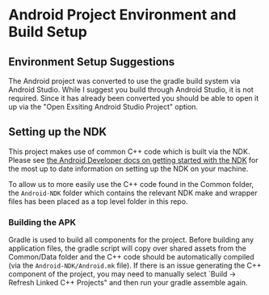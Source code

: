 # Android Project Environment and Build Setup

## Environment Setup Suggestions

The Android project was converted to use the gradle build system via Android Studio. While I suggest you build through Android Studio, it is not required. Since it has already been converted you should be able to open it up via the "Open Exsiting Android Studio Project" option.

## Setting up the NDK

This project makes use of common C++ code which is built via the NDK. 
Please see [the Android Developer docs on getting started with the NDK](https://developer.android.com/ndk/guides/index.html) for the most up to date information on setting up the NDK on your machine.

To allow us to more easily use the C++ code found in the Common folder, the `Android-NDK` folder which contains the relevant NDK make and wrapper files has been placed as a top level folder in this repo. 

### Building the APK

Gradle is used to build all components for the project. Before building any application files, the gradle script will copy over shared assets from the Common/Data folder and the C++ code should be automatically compiled (via the `Android-NDK/Android.mk` file). If there is an issue generating the C++ component of the project, you may need to manually select `Build -> Refresh Linked C++ Projects" and then run your gradle assemble again.